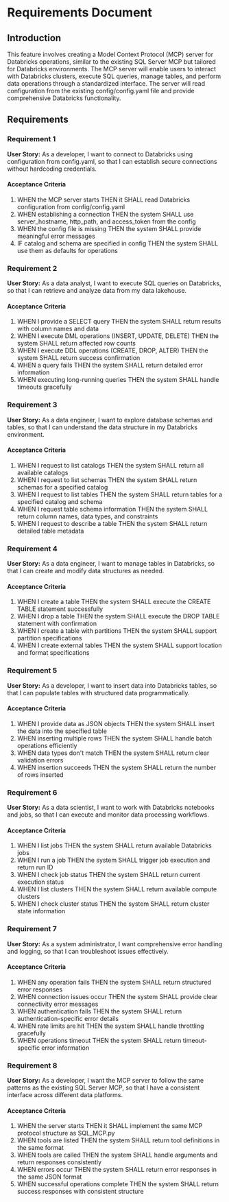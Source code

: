 # Requirements Document

## Introduction

This feature involves creating a Model Context Protocol (MCP) server for Databricks operations, similar to the existing SQL Server MCP but tailored for Databricks environments. The MCP server will enable users to interact with Databricks clusters, execute SQL queries, manage tables, and perform data operations through a standardized interface. The server will read configuration from the existing config/config.yaml file and provide comprehensive Databricks functionality.

## Requirements

### Requirement 1

**User Story:** As a developer, I want to connect to Databricks using configuration from config.yaml, so that I can establish secure connections without hardcoding credentials.

#### Acceptance Criteria

1. WHEN the MCP server starts THEN it SHALL read Databricks configuration from config/config.yaml
2. WHEN establishing a connection THEN the system SHALL use server_hostname, http_path, and access_token from the config
3. WHEN the config file is missing THEN the system SHALL provide meaningful error messages
4. IF catalog and schema are specified in config THEN the system SHALL use them as defaults for operations

### Requirement 2

**User Story:** As a data analyst, I want to execute SQL queries on Databricks, so that I can retrieve and analyze data from my data lakehouse.

#### Acceptance Criteria

1. WHEN I provide a SELECT query THEN the system SHALL return results with column names and data
2. WHEN I execute DML operations (INSERT, UPDATE, DELETE) THEN the system SHALL return affected row counts
3. WHEN I execute DDL operations (CREATE, DROP, ALTER) THEN the system SHALL return success confirmation
4. WHEN a query fails THEN the system SHALL return detailed error information
5. WHEN executing long-running queries THEN the system SHALL handle timeouts gracefully

### Requirement 3

**User Story:** As a data engineer, I want to explore database schemas and tables, so that I can understand the data structure in my Databricks environment.

#### Acceptance Criteria

1. WHEN I request to list catalogs THEN the system SHALL return all available catalogs
2. WHEN I request to list schemas THEN the system SHALL return schemas for a specified catalog
3. WHEN I request to list tables THEN the system SHALL return tables for a specified catalog and schema
4. WHEN I request table schema information THEN the system SHALL return column names, data types, and constraints
5. WHEN I request to describe a table THEN the system SHALL return detailed table metadata

### Requirement 4

**User Story:** As a data engineer, I want to manage tables in Databricks, so that I can create and modify data structures as needed.

#### Acceptance Criteria

1. WHEN I create a table THEN the system SHALL execute the CREATE TABLE statement successfully
2. WHEN I drop a table THEN the system SHALL execute the DROP TABLE statement with confirmation
3. WHEN I create a table with partitions THEN the system SHALL support partition specifications
4. WHEN I create external tables THEN the system SHALL support location and format specifications

### Requirement 5

**User Story:** As a developer, I want to insert data into Databricks tables, so that I can populate tables with structured data programmatically.

#### Acceptance Criteria

1. WHEN I provide data as JSON objects THEN the system SHALL insert the data into the specified table
2. WHEN inserting multiple rows THEN the system SHALL handle batch operations efficiently
3. WHEN data types don't match THEN the system SHALL return clear validation errors
4. WHEN insertion succeeds THEN the system SHALL return the number of rows inserted

### Requirement 6

**User Story:** As a data scientist, I want to work with Databricks notebooks and jobs, so that I can execute and monitor data processing workflows.

#### Acceptance Criteria

1. WHEN I list jobs THEN the system SHALL return available Databricks jobs
2. WHEN I run a job THEN the system SHALL trigger job execution and return run ID
3. WHEN I check job status THEN the system SHALL return current execution status
4. WHEN I list clusters THEN the system SHALL return available compute clusters
5. WHEN I check cluster status THEN the system SHALL return cluster state information

### Requirement 7

**User Story:** As a system administrator, I want comprehensive error handling and logging, so that I can troubleshoot issues effectively.

#### Acceptance Criteria

1. WHEN any operation fails THEN the system SHALL return structured error responses
2. WHEN connection issues occur THEN the system SHALL provide clear connectivity error messages
3. WHEN authentication fails THEN the system SHALL return authentication-specific error details
4. WHEN rate limits are hit THEN the system SHALL handle throttling gracefully
5. WHEN operations timeout THEN the system SHALL return timeout-specific error information

### Requirement 8

**User Story:** As a developer, I want the MCP server to follow the same patterns as the existing SQL Server MCP, so that I have a consistent interface across different data platforms.

#### Acceptance Criteria

1. WHEN the server starts THEN it SHALL implement the same MCP protocol structure as SQL_MCP.py
2. WHEN tools are listed THEN the system SHALL return tool definitions in the same format
3. WHEN tools are called THEN the system SHALL handle arguments and return responses consistently
4. WHEN errors occur THEN the system SHALL return error responses in the same JSON format
5. WHEN successful operations complete THEN the system SHALL return success responses with consistent structure